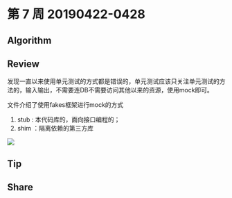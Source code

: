 # 第 7 周  20190422-0428

## Algorithm


## Review

发现一直以来使用单元测试的方式都是错误的，单元测试应该只关注单元测试的方法的，输入输出，不需要连DB不需要访问其他以来的资源，使用mock即可。

文件介绍了使用fakes框架进行mock的方式
1. stub : 本代码库的，面向接口编程的；
2. shim ：隔离依赖的第三方库

![](https://docs.microsoft.com/zh-cn/visualstudio/test/media/fakes-2.png?view=vs-2015)

## Tip


## Share

